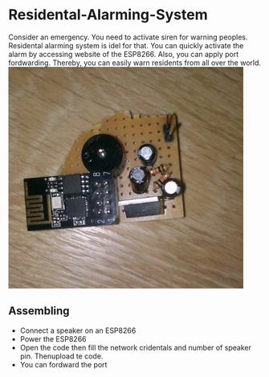 # Residental-Alarming-System
Consider an emergency. You need to activate siren for warning peoples. Residental alarming system is idel for that. You can quickly activate the alarm by accessing website of the ESP8266. Also, you can apply port fordwarding. Thereby, you can easily warn residents from all over the world.
<br>
<img src="https://github.com/alihakimtaskiran/Residental-Alarming-System/raw/671e92de24adff87f169907fa337890fd4319d48/device.png">
<h2> Assembling</h2>
<ul>
  <li>Connect a speaker on an ESP8266</li>
  <li>Power the ESP8266</li>
  <li>Open the code then fill the network cridentals and number of speaker pin. Thenupload te code.</li>
  <li>You can fordward the port</li>
</ul>
